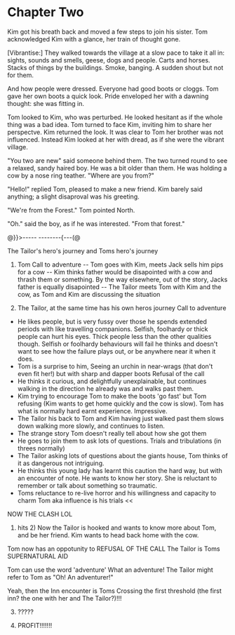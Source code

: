 # Chapter Two

Kim got his breath back and moved a few steps to join his sister. Tom acknowledged Kim with a glance, her train of thought gone. 

[Vibrantise:]
They walked towards the village at a slow pace to take it all in: sights, sounds and smells, geese, dogs and people. Carts and horses. Stacks of things by the buildings. Smoke, banging. A sudden shout but not for them.

And how people were dressed. Everyone had good boots or cloggs. Tom gave her own boots a quick look. Pride enveloped her with a dawning thought: she was fitting in.

Tom looked to Kim, who was perturbed. He looked hesitant as if the whole thing was a bad idea. Tom turned to face Kim, inviting him to share her perspectve. Kim returned the look. It was clear to Tom her brother was not influenced. Instead Kim looked at her with dread, as if she were the vibrant village. 

"You two are new" said someone behind them. The two turned round to see a relaxed, sandy haired boy. He was a bit older than them. He was holding a cow by a nose ring teather. "Where are you from?"

"Hello!" replied Tom, pleased to make a new friend. Kim barely said anything; a slight disaproval was his greeting.

"We're from the Forest." Tom pointed North. 

"Oh." said the boy, as if he was interested. "From that forest."






@}}>-----      --------{---(@


The Tailor's hero's journey and Toms hero's journey

1) Tom
Call to adventure
-- Tom goes with Kim, meets Jack sells him pips for a cow
-- Kim thinks father would be disapointed with a cow and thrash them or something. By the way elsewhere, out of the story, Jacks father is equally disapointed
-- The Tailor meets Tom with Kim and the cow, as Tom and Kim are discussing the situation

2) The Tailor, at the same time has his own heros journey
Call to adventure
- He likes people, but is very fussy over those he spends extended periods with like travelling companions. Selfish, foolhardy or thick people can hurt his eyes. Thick people less than the other qualities though. Selfish or foolhardy behaviours will fail he thinks and doesn't want to see how the failure plays out, or be anywhere near it when it does.
- Tom is a surprise to him, Seeing an urchin in near-wrags (that don't even fit her!) but with sharp and dapper boots 
Refusal of the call
- He thinks it curious, and delightfully unexplainable, but continues walking in the direction he already was and walks past them.
- Kim trying to encourage Tom to make the boots 'go fast' but Tom refusing (Kim wants to get home quickly and the cow is slow). Tom has what is normally hard earnt experience. Impressive.
- The Tailor his back to Tom and Kim having just walked past them slows down walking more slowly, and continues to listen.
- The strange story Tom doesn't really tell about how she got them
- He goes to join them to ask lots of questions.
Trials and tribulations (in threes normally)
- The Tailor asking lots of questions about the giants house, Tom thinks of it as dangerous not intriguing.
- He thinks this young lady has learnt this caution the hard way, but with an encounter of note. He wants to know her story. She is reluctant to remember or talk about something so traumatic.
- Toms reluctance to re-live horror and his willingness and capacity to charm Tom aka influence is his trials << 


NOW THE CLASH LOL
1) hits 2)
Now the Tailor is hooked and wants to know more about Tom, and be her friend. Kim wants to head back home with the cow.

Tom now has an oppotunity to REFUSAL OF THE CALL
The Tailor is Toms SUPERNATURAL AID

Tom can use the word 'adventure' What an adventure! The Tailor might refer to Tom as "Oh! An adventurer!"

Yeah, then the Inn encounter is Toms Crossing the first threshold (the first inn? the one with her and The Tailor?)!!!

3) ?????

4) PROFIT!!!!!!!
